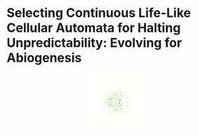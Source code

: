 # Selecting Continuous Life-Like Cellular Automata for Halting Unpredictability: Evolving for Abiogenesis

<p align="center">
<img src="assets/s3_waiting_sedentary_pattern.gif">

</p>


